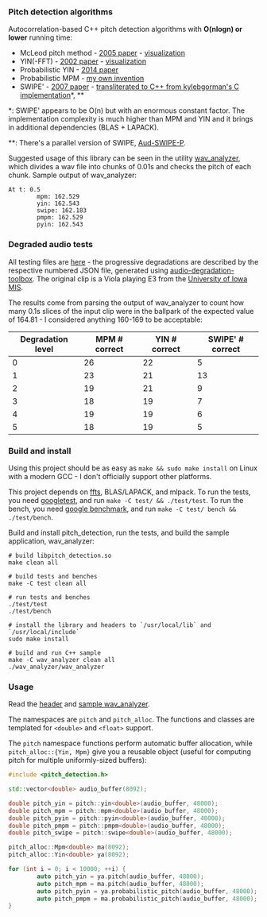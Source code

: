 ### Pitch detection algorithms

Autocorrelation-based C++ pitch detection algorithms with **O(nlogn) or lower** running time:

* McLeod pitch method - [2005 paper](http://miracle.otago.ac.nz/tartini/papers/A_Smarter_Way_to_Find_Pitch.pdf) - [visualization](./misc/mcleod)
* YIN(-FFT) - [2002 paper](http://audition.ens.fr/adc/pdf/2002_JASA_YIN.pdf) - [visualization](./misc/yin)
* Probabilistic YIN - [2014 paper](https://www.eecs.qmul.ac.uk/~simond/pub/2014/MauchDixon-PYIN-ICASSP2014.pdf)
* Probabilistic MPM - [my own invention](./misc/probabilistic-mcleod)
* SWIPE' - [2007 paper](https://pdfs.semanticscholar.org/0fd2/6e267cfa9b6d519967ea00db4ffeac272777.pdf) - [transliterated to C++ from kylebgorman's C implementation](https://github.com/kylebgorman/swipe)\*, \*\*

\*: SWIPE' appears to be O(n) but with an enormous constant factor. The implementation complexity is much higher than MPM and YIN and it brings in additional dependencies (BLAS + LAPACK).

\*\*: There's a parallel version of SWIPE, [Aud-SWIPE-P](https://github.com/saul-calderonramirez/Aud-SWIPE-P).

Suggested usage of this library can be seen in the utility [wav_analyzer](./wav_analyzer), which divides a wav file into chunks of 0.01s and checks the pitch of each chunk. Sample output of wav_analyzer:

```
At t: 0.5
        mpm: 162.529
        yin: 162.543
        swipe: 162.183
        pmpm: 162.529
        pyin: 162.543
```

### Degraded audio tests

All testing files are [here](./degraded_audio_tests) - the progressive degradations are described by the respective numbered JSON file, generated using [audio-degradation-toolbox](https://github.com/sevagh/audio-degradation-toolbox). The original clip is a Viola playing E3 from the [University of Iowa MIS](http://theremin.music.uiowa.edu/MIS.html).

The results come from parsing the output of wav_analyzer to count how many 0.1s slices of the input clip were in the ballpark of the expected value of 164.81 - I considered anything 160-169 to be acceptable:

| Degradation level | MPM # correct | YIN # correct | SWIPE' # correct |
| ------------- | ------------- | ------------- | ------------- |
| 0 | 26 | 22 | 5 |
| 1 | 23 | 21 | 13 |
| 2 | 19 | 21 | 9 |
| 3 | 18 | 19 | 7 |
| 4 | 19 | 19 | 6 |
| 5 | 18 | 19 | 5 |

### Build and install

Using this project should be as easy as `make && sudo make install` on Linux with a modern GCC - I don't officially support other platforms.

This project depends on [ffts](https://github.com/anthonix/ffts), BLAS/LAPACK, and mlpack. To run the tests, you need [googletest](https://github.com/google/googletest), and run `make -C test/ && ./test/test`. To run the bench, you need [google benchmark](https://github.com/google/benchmark), and run `make -C test/ bench && ./test/bench`.

Build and install pitch_detection, run the tests, and build the sample application, wav_analyzer:

```
# build libpitch_detection.so
make clean all

# build tests and benches
make -C test clean all

# run tests and benches 
./test/test
./test/bench

# install the library and headers to `/usr/local/lib` and `/usr/local/include`
sudo make install

# build and run C++ sample
make -C wav_analyzer clean all
./wav_analyzer/wav_analyzer
```

### Usage

Read the [header](./include/pitch_detection/pitch_detection.h) and [sample wav_analyzer](./wav_analyzer).

The namespaces are `pitch` and `pitch_alloc`. The functions and classes are templated for `<double>` and `<float>` support.

The `pitch` namespace functions perform automatic buffer allocation, while `pitch_alloc::{Yin, Mpm}` give you a reusable object (useful for computing pitch for multiple uniformly-sized buffers):

```c++
#include <pitch_detection.h>

std::vector<double> audio_buffer(8092);

double pitch_yin = pitch::yin<double>(audio_buffer, 48000);
double pitch_mpm = pitch::mpm<double>(audio_buffer, 48000);
double pitch_pyin = pitch::pyin<double>(audio_buffer, 48000);
double pitch_pmpm = pitch::pmpm<double>(audio_buffer, 48000);
double pitch_swipe = pitch::swipe<double>(audio_buffer, 48000);

pitch_alloc::Mpm<double> ma(8092);
pitch_alloc::Yin<double> ya(8092);

for (int i = 0; i < 10000; ++i) {
        auto pitch_yin = ya.pitch(audio_buffer, 48000);
        auto pitch_mpm = ma.pitch(audio_buffer, 48000);
        auto pitch_pyin = ya.probabilistic_pitch(audio_buffer, 48000);
        auto pitch_pmpm = ma.probabilistic_pitch(audio_buffer, 48000);
}
```
